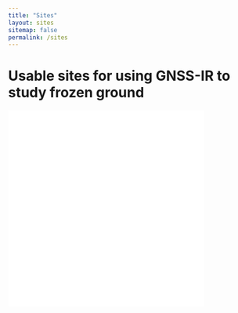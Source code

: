```yaml
---
title: "Sites"
layout: sites
sitemap: false
permalink: /sites
---
```


# Usable sites for using GNSS-IR to study frozen ground


<iframe height="400" width="400" frameborder="0" src="{{ site.url }}{{ site.baseurl }}/maps/sites_map.html"></iframe>


<div style="width:100%; height:400px; border:none; text-align:center">

</div>